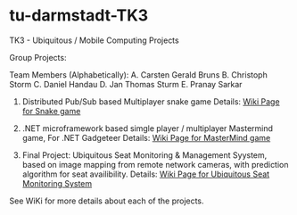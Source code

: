 # tu-darmstadt-TK3
TK3 - Ubiquitous / Mobile Computing Projects

Group Projects:

Team Members (Alphabetically): 
A. Carsten Gerald Bruns
B. Christoph Storm
C. Daniel Handau
D. Jan Thomas Sturm
E. Pranay Sarkar

1. Distributed Pub/Sub based Multiplayer snake game
Details: [Wiki Page for Snake game](https://github.com/pranay22/tu-darmstadt-TK3/wiki/Distributed-Pub-Sub-based-Multiplayer-snake-game)

2. .NET microframework based simgle player / multiplayer Mastermind game, For .NET Gadgeteer
Details: [Wiki Page for MasterMind game](https://github.com/pranay22/tu-darmstadt-TK3/wiki/MasterMind-Game) 

3. Final Project: Ubiquitous Seat Monitoring & Management Syystem, based on image mapping from remote network cameras, with prediction algorithm for seat availibility. 
Details: [Wiki Page for Ubiquitous Seat Monitoring System](https://github.com/pranay22/tu-darmstadt-TK3/wiki/Ubiquitous-Seat-Monitoring-&-Management-System-with-prediction-facility)  


See WiKi for more details about each of the projects.
